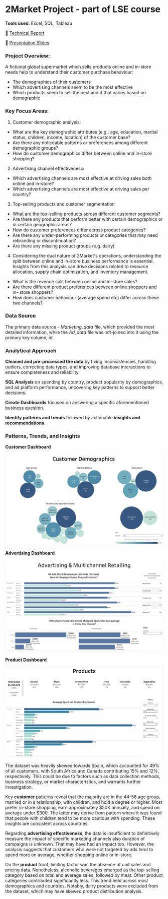# 2Market Project - part of LSE course

**Tools used**: Excel, SQL, Tableau

📂 [Technical Report](Cepure_Jurgita_.pdf)

📂 [Presentation Slides](2Market_Presentation.pdf)


### Project Overview:
A fictional global supermarket which sells products online and in-store needs help to understand their customer purchase behaviour:

- The demographics of their customers 
- Which advertising channels seem to be the most effective
- Which products seem to sell the best and if that varies based on demographic

### Key Focus Areas:
1. Customer demographic analysis:
- What are the key demographic attributes (e.g., age, education, marital
status, children, income, location) of the customer base?
- Are there any noticeable patterns or preferences among different
demographic groups?
- How do customer demographics differ between online and in-store
shopping?
2. Advertising channel effectiveness:
- Which advertising channels are most effective at driving sales both
online and in-store?
- Which advertising channels are most effective at driving sales per
country?
3. Top-selling products and customer segmentation
- What are the top-selling products across different customer segments?
- Are there any products that perform better with certain demographics or
in certain geographic areas?
- How do customer preferences differ across product categories?
- Are there any under-performing products or categories that may need
rebranding or discontinuation?
- Are there any missing product groups (e.g. dairy)
4. Considering the dual nature of 2Market's operations, understanding the split
between online and in-store business performance is essential. Insights from
this analysis can drive decisions related to resource allocation, supply chain
optimization, and inventory management.
- What is the revenue split between online and in-store sales?
- Are there different product preferences between online shoppers and in-
store shoppers?
- How does customer behaviour (average spend etc) differ across these
two channels?

### Data Source
The primary data source - *Marketing_data* file, which provided the most detailed information, while the *Ad_data* file was left-joined into it using the primary key column, *id*.

### Analytical Approach 

**Cleaned and pre-processed the data** by fixing inconsistencies, handling outliers, correcting data types, and improving database interactions to ensure completeness and reliability.

**SQL Analysis** on spending by country, product popularity by demographics, and ad platform performance, uncovering key patterns to support better decisions.

**Create Dashboards** focused on answering a specific aforementioned business question.

**Identify patterns and trends** followed by actionable **insights and recommendations**.

### Patterns, Trends, and Insights

**Customer Dashboard**

![Alt text](Customer.png)


**Advertising Dashboard**

![Alt text](Advertising.png)

**Product Dashboard**

![Alt text](Products.png)



The dataset was heavily skewed towards Spain, which accounted for 49% of all customers, with South Africa and Canada contributing 15% and 12%, respectively. This could be due to factors such as data collection methods, business strategy, or market characteristics, and warrants further investigation.

Key **customer** patterns reveal that the majority are in the 44-58 age group, married or in a relationship, with children, and hold a degree or higher. Most prefer in-store shopping, earn approximately $50K annually, and spend on average under $300. The latter may derive from pattern where it was found that people with children tend to be more cautious with spending. These insights are consistent across countries.

Regarding **advertising effectiveness**, the data is insufficient to definitively measure the impact of specific marketing channels also duration of campaigns is unknown. That may have had an impact too. However, the analysis suggests that customers who were not targeted by ads tend to spend more on average, whether shopping online or in-store.

On the **product** front, limiting factor was the absence of unit sales and pricing data. Nonetheless, alcoholic beverages emerged as the top-selling category based on total and average sales, followed by meat. Other product categories contributed significantly less. This trend held across most demographics and countries. Notably, dairy products were excluded from the dataset, which may have skewed product distribution analysis.
